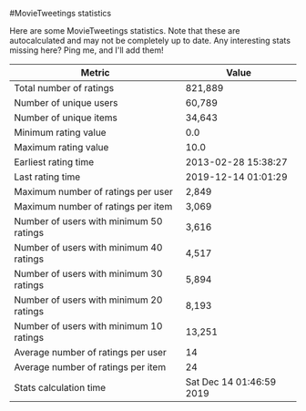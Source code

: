 #MovieTweetings statistics

Here are some MovieTweetings statistics. Note that these are autocalculated and may not be completely up to date. Any interesting stats missing here? Ping me, and I'll add them!

Metric | Value
--- | ---
Total number of ratings                 | 821,889
Number of unique users                  | 60,789
Number of unique items                  | 34,643
Minimum rating value                    | 0.0
Maximum rating value                    | 10.0
Earliest rating time                    | 2013-02-28 15:38:27
Last rating time                        | 2019-12-14 01:01:29
Maximum number of ratings per user      | 2,849
Maximum number of ratings per item      | 3,069
Number of users with minimum 50 ratings | 3,616
Number of users with minimum 40 ratings | 4,517
Number of users with minimum 30 ratings | 5,894
Number of users with minimum 20 ratings | 8,193
Number of users with minimum 10 ratings | 13,251
Average number of ratings per user      | 14
Average number of ratings per item      | 24
Stats calculation time                  | Sat Dec 14 01:46:59 2019

